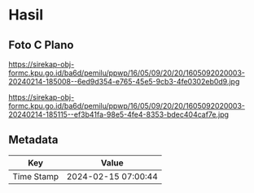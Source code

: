 # Hasil

## Foto C Plano

https://sirekap-obj-formc.kpu.go.id/ba6d/pemilu/ppwp/16/05/09/20/20/1605092020003-20240214-185008--6ed9d354-e765-45e5-9cb3-4fe0302eb0d9.jpg

https://sirekap-obj-formc.kpu.go.id/ba6d/pemilu/ppwp/16/05/09/20/20/1605092020003-20240214-185115--ef3b41fa-98e5-4fe4-8353-bdec404caf7e.jpg


## Metadata

| Key        | Value               |
| ---------- | ------------------- |
| Time Stamp | 2024-02-15 07:00:44 |



